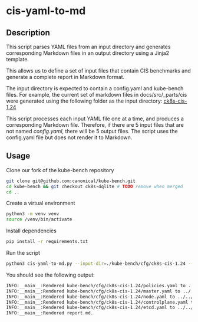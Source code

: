 # cis-yaml-to-md

## Description

This script parses YAML files from an input directory and generates corresponding Markdown files in an output directory using a Jinja2 template.

This allows us to define a set of input files that contain CIS benchmarks and generate a complete report in Markdown format.

The input directory is expected to contain a config.yaml and kube-bench files.
For example, the current set of markdown files in docs/src/_parts/cis were generated using the following folder as the input directory: [ck8s-cis-1.24](https://github.com/canonical/kube-bench/tree/ck8s-dqlite/cfg/ck8s-cis-1.24)

This script processes each input YAML file one at a time, and produces a corresponding Markdown file. Therefore, if there are 5 input files that are not named *config.yaml*, there will be 5 output files. The script uses the config.yaml file but does not render it to Markdown.

## Usage

Clone our fork of the kube-bench repository

```sh
git clone git@github.com:canonical/kube-bench.git
cd kube-bench && git checkout ck8s-dqlite # TODO remove when merged
cd ..
```

Create a virtual environment

```sh
python3 -m venv venv
source /venv/bin/activate
```

Install dependencies

```sh
pip install -r requirements.txt
```

Run the script

```sh
python3 cis-yaml-to-md.py --input-dir=./kube-bench/cfg/ck8s-cis-1.24 --output-dir=../../../docs/src/_parts/cis/
```

You should see the following output:

```sh
INFO:__main__:Rendered kube-bench/cfg/ck8s-cis-1.24/policies.yaml to ../../../docs/src/_parts/cis/policies.md.
INFO:__main__:Rendered kube-bench/cfg/ck8s-cis-1.24/master.yaml to ../../../docs/src/_parts/cis/master.md.
INFO:__main__:Rendered kube-bench/cfg/ck8s-cis-1.24/node.yaml to ../../../docs/src/_parts/cis/node.md.
INFO:__main__:Rendered kube-bench/cfg/ck8s-cis-1.24/controlplane.yaml to ../../../docs/src/_parts/cis/controlplane.md.
INFO:__main__:Rendered kube-bench/cfg/ck8s-cis-1.24/etcd.yaml to ../../../docs/src/_parts/cis/etcd.md.
INFO:__main__:Rendered report.md.
```
